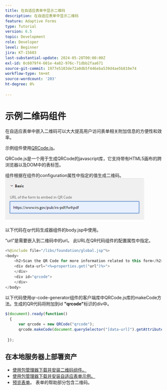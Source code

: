```yaml
---
title: 在自适应表单中显示二维码
description: 在自适应表单中显示二维码
feature: Adaptive Forms
type: Tutorial
version: 6.5
topic: Development
role: Developer
level: Beginner
jira: KT-15603
last-substantial-update: 2024-05-28T00:00:00Z
exl-id: 0c6079f4-601e-4a82-976c-71dbb2faa671
source-git-commit: 1977e5103de72a0db5f446eba539d4ae5b810e74
workflow-type: tm+mt
source-wordcount: '203'
ht-degree: 0%

---
```


# 示例二维码组件

在自适应表单中嵌入二维码可以大大提高用户访问表单相关附加信息的方便性和效率。

示例组件使用[QRCode.js](https://davidshimjs.github.io/qrcodejs/)。

QRCode.js是一个用于生成QRCode的javascript库，它支持带有HTML5画布的跨浏览器以及DOM中的表标签。

组件根据在组件的configuration属性中指定的值生成二维码。
![图像](assets/qr-code-url.png)

以下代码在qr代码生成器组件的body.jsp中使用。

“url”是需要嵌入到二维码中的url。 此URL在QR代码组件的配置属性中指定。

```java
<%@include file="/libs/foundation/global.jsp"%>
<body>
    <h2>Scan the QR Code for more information related to this form</h2>
    <div data-url="<%=properties.get("url")%>">
    </div>
    <div id="qrcode">
    </div>
</body>
```



以下代码使用qr-code-generator组件的客户端库中QRCode.js库的makeCode方法。生成的QR代码将附加到id **&quot;qrcode&quot;**&#x200B;标识的div中。

```javascript
$(document).ready(function()
  {
      var qrcode = new QRCode("qrcode");
      qrcode.makeCode(document.querySelector("[data-url]").getAttribute("data-url"));
      
 });
```

## 在本地服务器上部署资产

* [使用包管理器下载并安装二维码组件。](assets/qrcode.zip)
* [使用包管理器下载并安装自适应表单示例。](assets/form-with-qr-code.zip)
* [预览表单](http://localhost:4502/content/dam/formsanddocuments/qrcode/w9form/jcr:content?wcmmode=disabled)。 表单的帮助部分包含二维码。
